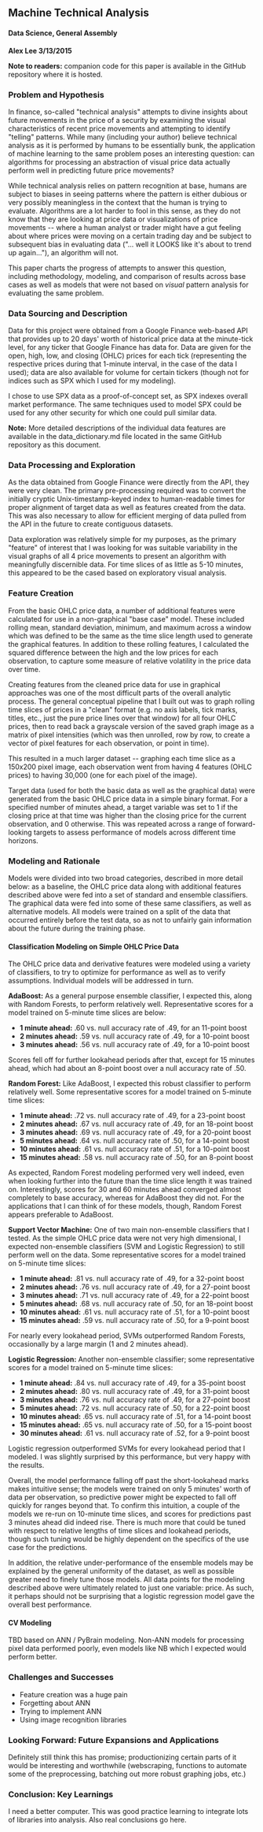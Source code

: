 ## Machine Technical Analysis
#### Data Science, General Assembly
**Alex Lee
3/13/2015**

**Note to readers:** companion code for this paper is available in the GitHub repository where it is hosted.

### Problem and Hypothesis

In finance, so-called "technical analysis" attempts to divine insights about future movements in the price of a security by examining the visual characteristics of recent price movements and attempting to identify "telling" patterns.  While many (including your author) believe technical analysis as it is performed by humans to be essentially bunk, the application of machine learning to the same problem poses an interesting question: can algorithms for processing an abstraction of visual price data actually perform well in predicting future price movements?

While technical analysis relies on pattern recognition at base, humans are subject to biases in seeing patterns where the pattern is either dubious or very possibly meaningless in the context that the human is trying to evaluate.  Algorithms are a lot harder to fool in this sense, as they do not know that they are looking at price data or visualizations of price movements -- where a human analyst or trader might have a gut feeling about where prices were moving on a certain trading day and be subject to subsequent bias in evaluating data ("... well it LOOKS like it's about to trend up again..."), an algorithm will not.

This paper charts the progress of attempts to answer this question, including methodology, modeling, and comparison of results across base cases as well as models that were not based on *visual* pattern analysis for evaluating the same problem.  

### Data Sourcing and Description

Data for this project were obtained from a Google Finance web-based API that provides up to 20 days' worth of historical price data at the minute-tick level, for any ticker that Google Finance has data for.  Data are given for the open, high, low, and closing (OHLC) prices for each tick (representing the respective prices during that 1-minute interval, in the case of the data I used); data are also available for volume for certain tickers (though not for indices such as SPX which I used for my modeling).

I chose to use SPX data as a proof-of-concept set, as SPX indexes overall market performance.  The same techniques used to model SPX could be used for any other security for which one could pull similar data.

**Note:** More detailed descriptions of the individual data features are available in the data_dictionary.md file located in the same GitHub repository as this document.

### Data Processing and Exploration

As the data obtained from Google Finance were directly from the API, they were very clean.  The primary pre-processing required was to convert the initially cryptic Unix-timestamp-keyed index to human-readable times for proper alignment of target data as well as features created from the data.  This was also necessary to allow for efficient merging of data pulled from the API in the future to create contiguous datasets.

Data exploration was relatively simple for my purposes, as the primary "feature" of interest that I was looking for was suitable variability in the visual graphs of all 4 price movements to present an algorithm with meaningfully discernible data.  For time slices of as little as 5-10 minutes, this appeared to be the cased based on exploratory visual analysis.

### Feature Creation

From the basic OHLC price data, a number of additional features were calculated for use in a non-graphical "base case" model.  These included rolling mean, standard deviation, minimum, and maximum across a window which was defined to be the same as the time slice length used to generate the graphical features.  In addition to these rolling features, I calculated the squared difference between the high and the low prices for each observation, to capture some measure of relative volatility in the price data over time.

Creating features from the cleaned price data for use in graphical approaches was one of the most difficult parts of the overall analytic process.  The general conceptual pipeline that I built out was to graph rolling time slices of prices in a "clean" format (e.g. no axis labels, tick marks, titles, etc., just the pure price lines over that window) for all four OHLC prices, then to read back a grayscale version of the saved graph image as a matrix of pixel intensities (which was then unrolled, row by row, to create a vector of pixel features for each observation, or point in time).  

This resulted in a much larger dataset -- graphing each time slice as a 150x200 pixel image, each observation went from having 4 features (OHLC prices) to having 30,000 (one for each pixel of the image).

Target data (used for both the basic data as well as the graphical data) were generated from the basic OHLC price data in a simple binary format.  For a specified number of minutes ahead, a target variable was set to 1 if the closing price at that time was higher than the closing price for the current observation, and 0 otherwise.  This was repeated across a range of forward-looking targets to assess performance of models across different time horizons.

### Modeling and Rationale

Models were divided into two broad categories, described in more detail below: as a baseline, the OHLC price data along with additional features described above were fed into a set of standard and ensemble classifiers.  The graphical data were fed into some of these same classifiers, as well as alternative models.  All models were trained on a split of the data that occurred entirely before the test data, so as not to unfairly gain information about the future during the training phase.

#### Classification Modeling on Simple OHLC Price Data

The OHLC price data and derivative features were modeled using a variety of classifiers, to try to optimize for performance as well as to verify assumptions.  Individual models will be addressed in turn.

**AdaBoost:** As a general purpose ensemble classifier, I expected this, along with Random Forests, to perform relatively well.  Representative scores for a model trained on 5-minute time slices are below:

- **1 minute ahead:** .60 vs. null accuracy rate of .49, for an 11-point boost
- **2 minutes ahead:** .59 vs. null accuracy rate of .49, for a 10-point boost
- **3 minutes ahead:** .56 vs. null accuracy rate of .49, for a 10-point boost

Scores fell off for further lookahead periods after that, except for 15 minutes ahead, which had about an 8-point boost over a null accuracy rate of .50.

**Random Forest:** Like AdaBoost, I expected this robust classifier to perform relatively well.  Some representative scores for a model trained on 5-minute time slices:

- **1 minute ahead:** .72 vs. null accuracy rate of .49, for a 23-point boost
- **2 minutes ahead:** .67 vs. null accuracy rate of .49, for an 18-point boost
- **3 minutes ahead:** .69 vs. null accuracy rate of .49, for a 20-point boost
- **5 minutes ahead:** .64 vs. null accuracy rate of .50, for a 14-point boost
- **10 minutes ahead:** .61 vs. null accuracy rate of .51, for a 10-point boost
- **15 minutes ahead:** .58 vs. null accuracy rate of .50, for an 8-point boost

As expected, Random Forest modeling performed very well indeed, even when looking further into the future than the time slice length it was trained on.  Interestingly, scores for 30 and 60 minutes ahead converged almost completely to base accuracy, whereas for AdaBoost they did not.  For the applications that I can think of for these models, though, Random Forest appears preferable to AdaBoost.

**Support Vector Machine:** One of two main non-ensemble classifiers that I tested.  As the simple OHLC price data were not very high dimensional, I expected non-ensemble classifiers (SVM and Logistic Regression) to still perform well on the data.  Some representative scores for a model trained on 5-minute time slices:

- **1 minute ahead:** .81 vs. null accuracy rate of .49, for a 32-point boost
- **2 minutes ahead:** .76 vs. null accuracy rate of .49, for a 27-point boost
- **3 minutes ahead:** .71 vs. null accuracy rate of .49, for a 22-point boost
- **5 minutes ahead:** .68 vs. null accuracy rate of .50, for an 18-point boost
- **10 minutes ahead:** .61 vs. null accuracy rate of .51, for a 10-point boost
- **15 minutes ahead:** .59 vs. null accuracy rate of .50, for a 9-point boost

For nearly every lookahead period, SVMs outperformed Random Forests, occasionally by a large margin (1 and 2 minutes ahead).  

**Logistic Regression:** Another non-ensemble classifier; some representative scores for a model trained on 5-minute time slices:

- **1 minute ahead:** .84 vs. null accuracy rate of .49, for a 35-point boost
- **2 minutes ahead:** .80 vs. null accuracy rate of .49, for a 31-point boost
- **3 minutes ahead:** .76 vs. null accuracy rate of .49, for a 27-point boost
- **5 minutes ahead:** .72 vs. null accuracy rate of .50, for a 22-point boost
- **10 minutes ahead:** .65 vs. null accuracy rate of .51, for a 14-point boost
- **15 minutes ahead:** .65 vs. null accuracy rate of .50, for a 15-point boost
- **30 minutes ahead:** .61 vs. null accuracy rate of .52, for a 9-point boost

Logistic regression outperformed SVMs for every lookahead period that I modeled.  I was slightly surprised by this performance, but very happy with the results.

Overall, the model performance falling off past the short-lookahead marks makes intuitive sense; the models were trained on only 5 minutes' worth of data per observation, so predictive power might be expected to fall off quickly for ranges beyond that.  To confirm this intuition, a couple of the models we re-run on 10-minute time slices, and scores for predictions past 3 minutes ahead did indeed rise.  There is much more that could be tuned with respect to relative lengths of time slices and lookahead periods, though such tuning would be highly dependent on the specifics of the use case for the predictions.

In addition, the relative under-performance of the ensemble models may be explained by the general uniformity of the dataset, as well as possible greater need to finely tune those models.  All data points for the modeling described above were ultimately related to just one variable: price.  As such, it perhaps should not be surprising that a logistic regression model gave the overall best performance.

#### CV Modeling

TBD based on ANN / PyBrain modeling.  Non-ANN models for processing pixel data performed poorly, even models like NB which I expected would perform better.

### Challenges and Successes

- Feature creation was a huge pain
- Forgetting about ANN
- Trying to implement ANN
- Using image recognition libraries

### Looking Forward: Future Expansions and Applications

Definitely still think this has promise; productionizing certain parts of it would be interesting and worthwhile (webscraping, functions to automate some of the preprocessing, batching out more robust graphing jobs, etc.)

### Conclusion: Key Learnings

I need a better computer.  This was good practice learning to integrate lots of libraries into analysis.  Also real conclusions go here.
